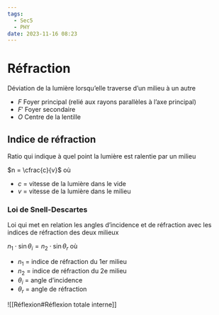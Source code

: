 ```yaml
---
tags:
  - Sec5
  - PHY
date: 2023-11-16 08:23
---
```


# Réfraction

Déviation de la lumière lorsqu’elle traverse d’un milieu à un autre

- $F$ Foyer principal (relié aux rayons parallèles à l’axe principal)
- $F'$ Foyer secondaire
- $O$ Centre de la lentille

## Indice de réfraction

Ratio qui indique à quel point la lumière est ralentie par un milieu

$n = \cfrac{c}{v}$ où

- $c$ = vitesse de la lumière dans le vide
- $v$ = vitesse de la lumière dans le milieu

### Loi de Snell-Descartes

Loi qui met en relation les angles d’incidence et de réfraction avec les indices de réfraction des deux milieux

$n_1\cdot\sin\theta_i = n_2\cdot\sin\theta_r$ où

- $n_1$ = indice de réfraction du 1er milieu
- $n_2$ = indice de réfraction du 2e milieu
- $\theta_i$ = angle d’incidence
- $\theta_r$ = angle de réfraction

![[Réflexion#Réflexion totale interne]]

## 